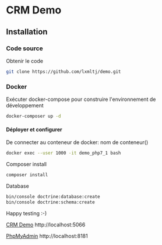 # CRM Demo

## Installation

### Code source

Obtenir le code

```bash
git clone https://github.com/lxmltj/demo.git
```


### Docker

Exécuter docker-compose pour construire l'environnement de développement

```bash
docker-composer up -d
```

#### Déployer et configurer

De connecter au conteneur de docker: nom de conteneur()

```bash
docker exec --user 1000 -it demo_php7_1 bash
```
   
Composer install

```bash
composer install
```

Database

```bash
bin/console doctrine:database:create
bin/console doctrine:schema:create
```

Happy testing :-)

[CRM Demo](http://localhost:5066)
http://localhost:5066

[PhpMyAdmin](http://localhost:8181)
http://localhost:8181